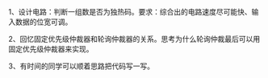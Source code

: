1、设计电路：判断一组数是否为独热码。要求：综合出的电路速度尽可能快、输入数据的位宽可调。

2、回忆固定优先级仲裁器和轮询仲裁器的关系。思考为什么轮询仲裁最后可以用固定优先级仲裁器来实现。

3、有时间的同学可以顺着思路把代码写一写。